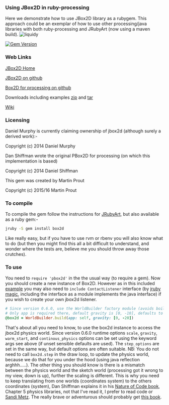 ### Using JBox2D in ruby-processing

Here we demonstrate how to use JBox2D library as a rubygem. This approach could be an exemplar of how to use other processing/java libraries with both ruby-processing and JRubyArt (now using a maven build).
![liquidy](http://4.bp.blogspot.com/-dwnDQZVugwo/VFXrDxGOy4I/AAAAAAAAEgo/irsZxW_WLOA/s400/liquidy.png)


[![Gem Version](https://badge.fury.io/rb/pbox2d.svg)](http://badge.fury.io/rb/pbox2d)

### Web Links

[JBox2D Home][]

[JBox2D on github][]

[Box2D for processing on github][]

Downloads including examples [zip][] and [tar][]

[Wiki][]

### Licensing

Daniel Murphy is currently claiming ownership of jbox2d (although surely a derived work):-

Copyright (c) 2014 Daniel Murphy

Dan Shiffman wrote the original PBox2D for processing (on which this implementation is based)

Copyright (c) 2014 Daniel Shiffman
 
This gem was created by Martin Prout

Copyright (c) 2015/16 Martin Prout

### To compile

To compile the gem follow the instructions for [JRubyArt][], but also available as a ruby gem:-
```bash
jruby -S gem install box2d
```
Like really easy, but if you have to use rvm or rbenv you will also know what to do (but then you might find this all a bit difficult to understand, and wonder where the tests are, believe me you should throw away those crutches).

### To use

You need to `require 'pbox2d'` in the the usual way (to require a gem). Now you should create a new instance of Box2D. However as in this included [example][] you may also need to `include ContactListener` interface (by [jruby magic][], including the interface as a module implements the java interface) if you wish to create your own jbox2d listener. 
```ruby
# Since version 0.6.0, use the WorldBuilder factory module (avoids boiler-plate code)
# Only app is required there, default gravity is [0, -10], defaults to warm start
@box2d = WorldBuilder.build(app: self, gravity: [0, -20]) 
```
That's about all you need to know, to use the box2d instance to access the jbox2d physics world. Since version 0.6.0 runtime options `scale`, `gravity`, `warm_start`, and `continous_physics` options can be set using the keyword args see above (if unset sensible defaults are used). The `step_options` are set in the same way, but default options are often suitable. NB: You do not need to call `box2d.step` in the draw loop, to update the physics world, because we do that for you under the hood (using java reflection arghhh.....).
The other thing you should know is there is a mismatch between the physics world and the sketch world (processing got it wrong to my view, down is up), further the scaling is different. This is why you need to keep translating from one worlds (coordinates system) to the others coordinates (system), Dan Shiffman explains it in his [Nature of Code book][], Chapter 5 physics libraries, not that I've read it, I prefer to read code or [Sandi Metz][]. The really brave or adventurous should probably get [this book].

[JBox2D Home]:http://www.jbox2d.org/
[JBox2D on github]:https://github.com/jbox2d/jbox2d
[Box2D for processing on github]:https://github.com/shiffman/Box2D-for-Processing
[JRubyArt]:https://github.com/ruby-processing/JRubyArt
[example]:https://github.com/ruby-processing/jbox2d/blob/master/examples/test_contact/lib/custom_listener.rb
[jruby magic]:https://github.com/jruby/jruby/wiki/CallingJavaFromJRuby
[Nature of Code book]:http://natureofcode.com/
[Sandi Metz]:http://www.poodr.com/
[this book]:http://www.crcpress.com/product/isbn/9781466565760
[zip]:https://github.com/ruby-processing/jbox2d/archive/0.6.0.zip
[tar]:https://github.com/ruby-processing/jbox2d/archive/0.6.0.tar.gz
[Wiki]:https://github.com/ruby-processing/jbox2d/wiki
